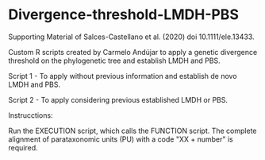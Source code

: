 # Divergence-threshold-LMDH-PBS
Supporting Material of Salces-Castellano et al. (2020) doi 10.1111/ele.13433.

Custom R scripts created by Carmelo Andújar to apply a genetic divergence threshold on the phylogenetic tree and establish LMDH and PBS.

Script 1 - To apply without previous information and establish de novo LMDH and PBS.

Script 2 - To apply considering previous established LMDH or PBS.

Instrucctions:

Run the EXECUTION script, which calls the FUNCTION script. The complete alignment of parataxonomic units (PU) with a code "XX + number" is required.
